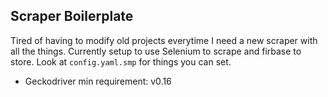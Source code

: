 
## Scraper Boilerplate

Tired of having to modify old projects everytime I need a new scraper with all the things. Currently setup to use Selenium to scrape and firbase to store. Look at `config.yaml.smp` for things you can set.


  - Geckodriver min requirement: v0.16 